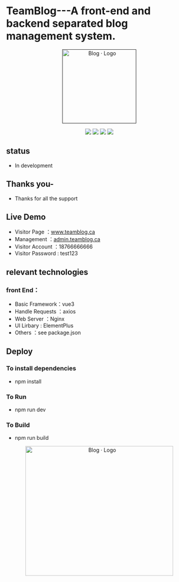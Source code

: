 # TeamBlog---A front-end and backend separated blog management system.


<p align="center">
	<a href="" target="_blank">
		<img src="https://cdn.jsdelivr.net/gh/rawchen/JsDelivr/static/blog/favicon-gif.gif" alt="Blog · Logo" style="width: 200px; height: 200px">
	</a>
</p>
<p align="center">
	<img src="https://img.shields.io/badge/Vue-3.2.41-brightgreen">
	<img src="https://img.shields.io/badge/VueX-4.1.0+-orange">
	<img src="https://img.shields.io/badge/Vite-3.2.3-brightgreen">
	<img src="https://img.shields.io/badge/Element-Plus-green">
</p>


## status

- In development

## Thanks you-

- Thanks for all the support

## Live Demo

- Visitor Page   ：www.teamblog.ca
- Management     ：[admin.teamblog.ca](http://admin.teamblog.ca)
- Visitor Account  ：18766666666
- Visitor Password  : test123

## relevant technologies

### front End：
- Basic Framework：vue3
- Handle Requests   ：axios
- Web Server    ：Nginx
- UI Lirbary	: ElementPlus
- Others        ：see package.json


## Deploy
### To install dependencies
- npm install
### To Run
- npm run dev
### To Build
- npm run build
<p align="center">
<img src="https://octodex.github.com/images/daftpunktocat-guy.gif" alt="Blog · Logo" style="width: 400px; height: 350px">
</p>
